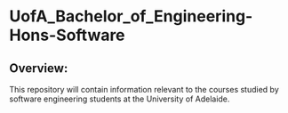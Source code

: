 # UofA_Bachelor_of_Engineering-Hons-Software
## Overview:
This repository will contain information relevant to the courses studied by software engineering students at the University of Adelaide. 
 
